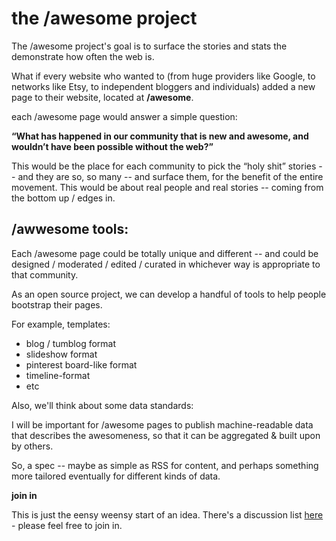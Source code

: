 # the /awesome project

The /awesome project's goal is to surface the stories and stats the demonstrate how often the web is.

What if every website who wanted to (from huge providers like Google, to networks like Etsy, to independent bloggers and individuals) added a new page to their website, located at **/awesome**.

each /awesome page would answer a simple question:

**“What has happened in our community that is new and awesome, and wouldn’t have been possible without the web?”**

This would be the place for each community to pick the “holy shit” stories -- and they are so, so many -- and surface them, for the benefit of the entire movement.   This would be about real people and real stories -- coming from the bottom up / edges in.  

## /awwesome tools:

Each /awesome page could be totally unique and different -- and could be designed / moderated / edited / curated in whichever way is appropriate to that community.

As an open source project, we can develop a handful of tools to help people bootstrap their pages.

For example, templates:
 * blog / tumblog format
 * slideshow format
 * pinterest board-like format
 * timeline-format
 * etc

Also, we'll think about some data standards:

I will be important for /awesome pages to publish machine-readable data that describes the awesomeness, so that it can be aggregated & built upon by others.

So, a spec -- maybe as simple as RSS for content, and perhaps something more tailored eventually for different kinds of data.

**join in**

This is just the eensy weensy start of an idea.  There's a discussion list [here](https://groups.google.com/forum/?fromgroups#!forum/slashawesome) - please feel free to join in.
